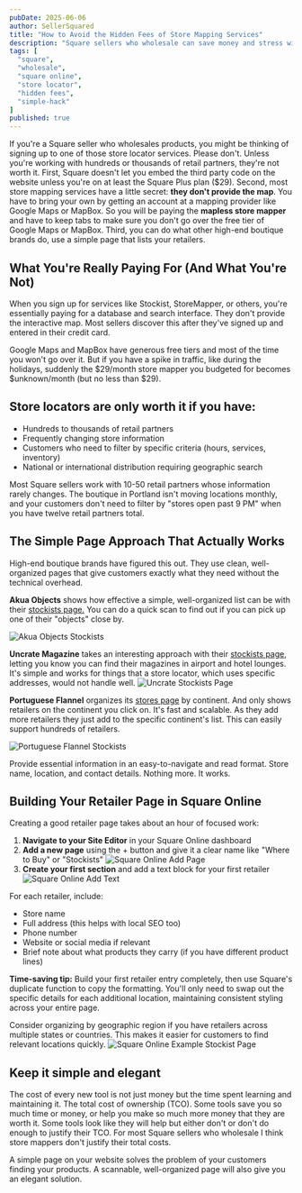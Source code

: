```yaml
---
pubDate: 2025-06-06
author: SellerSquared
title: "How to Avoid the Hidden Fees of Store Mapping Services"
description: "Square sellers who wholesale can save money and stress with a simple retailer page. It will avoid the hidden fees of store mapping services."
tags: [
  "square",
  "wholesale",
  "square online",
  "store locator",
  "hidden fees",
  "simple-hack"
]
published: true
---
```



If you're a Square seller who wholesales products, you might be thinking of signing up to one of those store locator services. Please don't. Unless you're working with hundreds or thousands of retail partners, they're not worth it. First, Square doesn't let you embed the third party code on the website unless you're on at least the Square Plus plan ($29). Second, most store mapping services have a little secret: **they don't provide the map**. You have to bring your own by getting an account at a mapping provider like Google Maps or MapBox. So you will be paying the **mapless store mapper** and have to keep tabs to make sure you don't go over the free tier of Google Maps or MapBox. Third, you can do what other high-end boutique brands do, use a simple page that lists your retailers.

## What You're Really Paying For (And What You're Not)

When you sign up for services like Stockist, StoreMapper, or others, you're essentially paying for a database and search interface. They don't provide the interactive map. Most sellers discover this after they've signed up and entered in their credit card.

Google Maps and MapBox have generous free tiers and most of the time you won't go over it. But if you have a spike in traffic, like during the holidays, suddenly the $29/month store mapper you budgeted for becomes $unknown/month (but no less than $29).

## Store locators are only worth it if you have:

- Hundreds to thousands of retail partners
- Frequently changing store information
- Customers who need to filter by specific criteria (hours, services, inventory)
- National or international distribution requiring geographic search

Most Square sellers work with 10-50 retail partners whose information rarely changes. The boutique in Portland isn't moving locations monthly, and your customers don't need to filter by "stores open past 9 PM" when you have twelve retail partners total.

## The Simple Page Approach That Actually Works

High-end boutique brands have figured this out. They use clean, well-organized pages that give customers exactly what they need without the technical overhead.

**Akua Objects** shows how effective a simple, well-organized list can be with their [stockists page.](https://akuaobjects.com/en-us/blogs/campaign/stockists) You can do a quick scan to find out if you can pick up one of their "objects" close by.

![Akua Objects Stockists](../../assets/images/Akua-Objects-Stockists.png)

**Uncrate Magazine** takes an interesting approach with their [stockists page](https://uncrate.com/magazine/#magazine-stockists), letting you know you can find their magazines in airport and hotel lounges. It's simple and works for things that a store locator, which uses specific addresses, would not handle well.
![Uncrate Stockists Page](../../assets/images/Uncrate-Stockists.png)


**Portuguese Flannel** organizes its [stores page](https://www.portugueseflannel.com/pages/stores) by continent. And only shows retailers on the continent you click on. It's fast and scalable. As they add more retailers they just add to the specific continent's list. This can easily support hundreds of retailers.

![Portuguese Flannel Stockists](../../assets/images/Portuguese-Flannel-Stockist.png)

Provide essential information in an easy-to-navigate and read format. Store name, location, and contact details. Nothing more. It works.

## Building Your Retailer Page in Square Online

Creating a good retailer page takes about an hour of focused work:

1. **Navigate to your Site Editor** in your Square Online dashboard
2. **Add a new page** using the + button and give it a clear name like "Where to Buy" or "Stockists" ![Square Online Add Page](../../assets/images/Square-Online-Add-Page.png)
3. **Create your first section** and add a text block for your first retailer
![Square Online Add Text](../../assets/images/Square-Online-Add-Text.png)

For each retailer, include:
- Store name
- Full address (this helps with local SEO too)
- Phone number
- Website or social media if relevant
- Brief note about what products they carry (if you have different product lines)

**Time-saving tip:** Build your first retailer entry completely, then use Square's duplicate function to copy the formatting. You'll only need to swap out the specific details for each additional location, maintaining consistent styling across your entire page.

Consider organizing by geographic region if you have retailers across multiple states or countries. This makes it easier for customers to find relevant locations quickly.
![Square Online Example Stockist Page](../../assets/images/Square-Online-Example-Stockist-Page.png)

## Keep it simple and elegant

The cost of every new tool is not just money but the time spent learning and maintaining it. The total cost of ownership (TCO). Some tools save you so much time or money, or help you make so much more money that they are worth it. Some tools look like they will help but either don't or don't do enough to justify their TCO. For most Square sellers who wholesale I think store mappers don't justify their total costs.

A simple page on your website solves the problem of your customers finding your products. A scannable, well-organized page will also give you an elegant solution.





